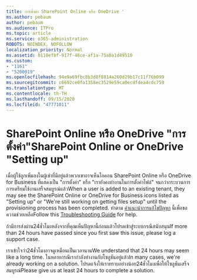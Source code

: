 ```yaml
---
title: การตั้งค่า SharePoint Online หรือ OneDrive '
ms.author: pebaum
author: pebaum
ms.audience: ITPro
ms.topic: article
ms.service: o365-administration
ROBOTS: NOINDEX, NOFOLLOW
localization_priority: Normal
ms.assetid: 8110efbf-917f-46ce-af1a-75a8a1d49510
ms.custom:
- "1161"
- "5200019"
ms.openlocfilehash: 94e9a69fbc8b3d8f8814a260d29b17c11f76b099
ms.sourcegitcommit: c6692ce0fa1358ec3529e59ca0ecdfdea4cdc759
ms.translationtype: MT
ms.contentlocale: th-TH
ms.lasthandoff: 09/15/2020
ms.locfileid: "47771011"
---
```

# <a name="sharepoint-online-or-onedrive-setting-up"></a><span data-ttu-id="edd0c-102">SharePoint Online หรือ OneDrive "การตั้งค่า"</span><span class="sxs-lookup"><span data-stu-id="edd0c-102">SharePoint Online or OneDrive "Setting up"</span></span>

<span data-ttu-id="edd0c-103">เมื่อผู้ใช้ถูกเพิ่มลงในผู้เช่าที่มีอยู่แล้วพวกเขาอาจเห็นไอคอน SharePoint Online หรือ OneDrive for Business ที่แสดงเป็น "การตั้งค่า" หรือ "เรายังคงทำงานในการตั้งค่าไฟล์" จนกว่ากระบวนการการเตรียมใช้งานเสร็จสมบูรณ์แล้ว</span><span class="sxs-lookup"><span data-stu-id="edd0c-103">When a user is added to an existing tenant, they may see the SharePoint Online or OneDrive for Business icons listed as "Setting up" or "We're still working on getting files setup" until the provisioning process has been completed.</span></span> <span data-ttu-id="edd0c-104">ทำตาม [คำแนะนำการแก้ไขปัญหา](https://docs.microsoft.com/sharepoint/support/sites/troubleshooting-guide-for-sites-stopped-at-provisioning) นี้เพื่อขอความช่วยเหลือ</span><span class="sxs-lookup"><span data-stu-id="edd0c-104">Follow this [Troubleshooting Guide](https://docs.microsoft.com/sharepoint/support/sites/troubleshooting-guide-for-sites-stopped-at-provisioning) for help.</span></span>

<span data-ttu-id="edd0c-105">ถ้ามีการส่งผ่าน24ชั่วโมงหลังจากที่คุณเห็นปัญหานี้ก่อนแล้วโปรดเข้าสู่ระบบกรณีสนับสนุน</span><span class="sxs-lookup"><span data-stu-id="edd0c-105">If more than 24 hours have passed since you first saw this issue, please log a support case.</span></span>

<span data-ttu-id="edd0c-106">เราเข้าใจว่า24ชั่วโมงอาจดูเหมือนเป็นเวลานาน</span><span class="sxs-lookup"><span data-stu-id="edd0c-106">We understand that 24 hours may seem like a long time.</span></span> <span data-ttu-id="edd0c-107">ในหลายกรณีเรากำลังทำงานกับโซลูชันอยู่แล้ว</span><span class="sxs-lookup"><span data-stu-id="edd0c-107">In many cases, we're already working on a solution.</span></span> <span data-ttu-id="edd0c-108">โปรดแจ้งให้เราทราบอย่างน้อย24ชั่วโมงเพื่อให้โซลูชันเสร็จสมบูรณ์</span><span class="sxs-lookup"><span data-stu-id="edd0c-108">Please give us at least 24 hours to complete a solution.</span></span>
